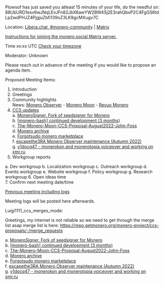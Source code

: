 Plowsof has just saved you atleast 15 minutes of your life, do the needful sir:
88UbURD1esv6wJNqLEvJFn82JbX6awYW2BW4Sj2E3rahQbxP2C4FgGS6tdLp2wdPHJZ4PjgjuZbfi139oZ3LK9gcMXugv7C

Location: [Libera.chat, #monero-community](https://libera.chat/) | [Matrix](https://matrix.to/#/#monero-community:monero.social?via=matrix.org&via=monero.social)

[Instructions for joining the monero.social Matrix server.](https://forum.monero.space/d/79-how-to-join-the-monero-core-team-matrix-server-web)

Time
xx:xx UTC [Check your timezone](https://www.timeanddate.com/worldclock/converter.html)

Moderator: Unknown

Please reach out in advance of the meeting if you would like to propose an agenda item.

Proposed Meeting Items:

1. Introduction
2. Greetings
3. Community highlights    
News: [Monero Observer](https://www.monero.observer/) - [Monero Moon](https://www.themoneromoon.com/) - [Revuo Monero](https://revuo-xmr.com/)
4. [CCS updates](https://ccs.getmonero.org/)    
  a. [MoneroSigner. Fork of seedsigner for Monero](https://repo.getmonero.org/monero-project/ccs-proposals/-/merge_requests/323)    
  b. [[monero-bash] continued development (3 months)](https://repo.getmonero.org/monero-project/ccs-proposals/-/merge_requests/333)    
  c. [The-Monero-Moon-CCS-Proposal-August2022-John-Foss](https://repo.getmonero.org/monero-project/ccs-proposals/-/merge_requests/336)    
  d. [Monero archive](https://repo.getmonero.org/monero-project/ccs-proposals/-/merge_requests/339)    
  e. [Forgotsudo monero marketplace](https://repo.getmonero.org/monero-project/ccs-proposals/-/merge_requests/340)    
  f. [escapethe3RA Monero Observer maintenance (Autumn 2022)](https://repo.getmonero.org/monero-project/ccs-proposals/-/merge_requests/342)    
  g. [v1docq47 - monerokon and monerotopia voiceover and working on xmr.ru](https://repo.getmonero.org/monero-project/ccs-proposals/-/merge_requests/343)    
5. Workgroup reports    

  a. Dev workgroup
  b. Localization workgroup
  c. Outreach workgroup
  d. Events workgroup
  e. Website workgroup
  f. Policy workgroup
  g. Research workgroup
6. Open ideas time    
7. Confirm next meeting date/time    

[Previous meeting including logs](https://github.com/monero-project/meta/issues/)    

Meeting logs will be posted here afterwards.    



Luigi1111_ccs_merges_mode:

Greetings, my internet is not reliable so we need to get through the merge list asap
merge list is here: https://repo.getmonero.org/monero-project/ccs-proposals/-/merge_requests

  a. [MoneroSigner. Fork of seedsigner for Monero](https://repo.getmonero.org/monero-project/ccs-proposals/-/merge_requests/323)    
  b. [[monero-bash] continued development (3 months)](https://repo.getmonero.org/monero-project/ccs-proposals/-/merge_requests/333)    
  c. [The-Monero-Moon-CCS-Proposal-August2022-John-Foss](https://repo.getmonero.org/monero-project/ccs-proposals/-/merge_requests/336)    
  d. [Monero archive](https://repo.getmonero.org/monero-project/ccs-proposals/-/merge_requests/339)    
  e. [Forgotsudo monero marketplace](https://repo.getmonero.org/monero-project/ccs-proposals/-/merge_requests/340)    
  f. [escapethe3RA Monero Observer maintenance (Autumn 2022)](https://repo.getmonero.org/monero-project/ccs-proposals/-/merge_requests/342)    
  g. [v1docq47 - monerokon and monerotopia voiceover and working on xmr.ru](https://repo.getmonero.org/monero-project/ccs-proposals/-/merge_requests/343)    
